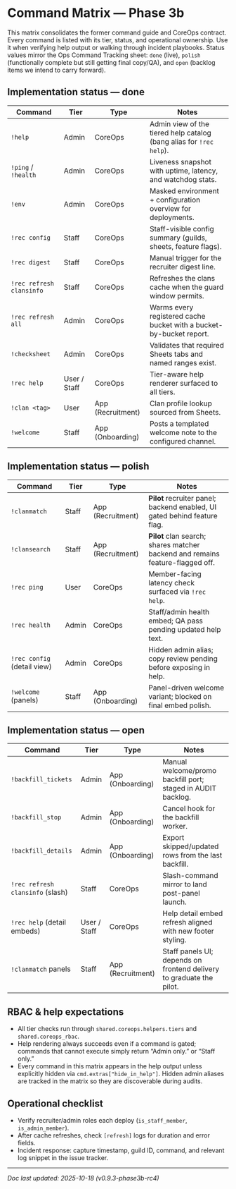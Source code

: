 # Command Matrix — Phase 3b

This matrix consolidates the former command guide and CoreOps contract. Every command is
listed with its tier, status, and operational ownership. Use it when verifying help output
or walking through incident playbooks. Status values mirror the Ops Command Tracking sheet:
`done` (live), `polish` (functionally complete but still getting final copy/QA), and `open`
(backlog items we intend to carry forward).

## Implementation status — done
| Command | Tier | Type | Notes |
| --- | --- | --- | --- |
| `!help` | Admin | CoreOps | Admin view of the tiered help catalog (bang alias for `!rec help`). |
| `!ping` / `!health` | Admin | CoreOps | Liveness snapshot with uptime, latency, and watchdog stats. |
| `!env` | Admin | CoreOps | Masked environment + configuration overview for deployments. |
| `!rec config` | Staff | CoreOps | Staff-visible config summary (guilds, sheets, feature flags). |
| `!rec digest` | Staff | CoreOps | Manual trigger for the recruiter digest line. |
| `!rec refresh clansinfo` | Staff | CoreOps | Refreshes the clans cache when the guard window permits. |
| `!rec refresh all` | Admin | CoreOps | Warms every registered cache bucket with a bucket-by-bucket report. |
| `!checksheet` | Admin | CoreOps | Validates that required Sheets tabs and named ranges exist. |
| `!rec help` | User / Staff | CoreOps | Tier-aware help renderer surfaced to all tiers. |
| `!clan <tag>` | User | App (Recruitment) | Clan profile lookup sourced from Sheets. |
| `!welcome` | Staff | App (Onboarding) | Posts a templated welcome note to the configured channel. |

## Implementation status — polish
| Command | Tier | Type | Notes |
| --- | --- | --- | --- |
| `!clanmatch` | Staff | App (Recruitment) | **Pilot** recruiter panel; backend enabled, UI gated behind feature flag. |
| `!clansearch` | Staff | App (Recruitment) | **Pilot** clan search; shares matcher backend and remains feature-flagged off. |
| `!rec ping` | User | CoreOps | Member-facing latency check surfaced via `!rec help`. |
| `!rec health` | Admin | CoreOps | Staff/admin health embed; QA pass pending updated help text. |
| `!rec config` (detail view) | Admin | CoreOps | Hidden admin alias; copy review pending before exposing in help. |
| `!welcome` (panels) | Staff | App (Onboarding) | Panel-driven welcome variant; blocked on final embed polish. |

## Implementation status — open
| Command | Tier | Type | Notes |
| --- | --- | --- | --- |
| `!backfill_tickets` | Admin | App (Onboarding) | Manual welcome/promo backfill port; staged in AUDIT backlog. |
| `!backfill_stop` | Admin | App (Onboarding) | Cancel hook for the backfill worker. |
| `!backfill_details` | Admin | App (Onboarding) | Export skipped/updated rows from the last backfill. |
| `!rec refresh clansinfo` (slash) | Staff | CoreOps | Slash-command mirror to land post-panel launch. |
| `!rec help` (detail embeds) | User / Staff | CoreOps | Help detail embed refresh aligned with new footer styling. |
| `!clanmatch` panels | Staff | App (Recruitment) | Staff panels UI; depends on frontend delivery to graduate the pilot. |

## RBAC & help expectations
- All tier checks run through `shared.coreops.helpers.tiers` and
  `shared.coreops_rbac`.
- Help rendering always succeeds even if a command is gated; commands that cannot execute
  simply return “Admin only.” or “Staff only.”
- Every command in this matrix appears in the help output unless explicitly hidden via
  `cmd.extras["hide_in_help"]`. Hidden admin aliases are tracked in the matrix so they are
  discoverable during audits.

## Operational checklist
- Verify recruiter/admin roles each deploy (`is_staff_member`, `is_admin_member`).
- After cache refreshes, check `[refresh]` logs for duration and error fields.
- Incident response: capture timestamp, guild ID, command, and relevant log snippet in the
  issue tracker.

---

_Doc last updated: 2025-10-18 (v0.9.3-phase3b-rc4)_
